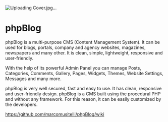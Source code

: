 ![Uploading Cover.jpg…]()
# phpBlog
phpBlog is a multi-purpose CMS (Content Management System). It can be used for blogs, portals, company and agency websites, magazines, newspapers and many other. It is clean, simple, lightweight, responsive and user-friendly.

With the help of its powerful Admin Panel you can manage Posts, Categories, Comments, Gallery, Pages, Widgets, Themes, Website Settings, Messages and many more.

phpBlog is very well secured, fast and easy to use. It has clean, responsive and user-friendly design. phpBlog is a CMS built using the procedural PHP and without any framework. For this reason, it can be easily customized by the developers.

https://github.com/marcomusitelli/phpBlog/wiki
